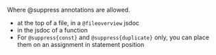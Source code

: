 Where @suppress annotations are allowed.
* at the top of a file, in a `@fileoverview` jsdoc
* in the jsdoc of a function
* For `@suppress{const}` and `@suppress{duplicate}` only, you can place them on an assignment in statement position